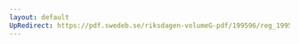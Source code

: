 ```yaml
---
layout: default
UpRedirect: https://pdf.swedeb.se/riksdagen-volumeG-pdf/199596/reg_199596/reg_199596_0084.pdf
---
```


